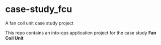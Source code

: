 # case-study_fcu
A fan coil unit case study project

This repo contains an into-cps application project for the case study **Fan Coil Unit**
